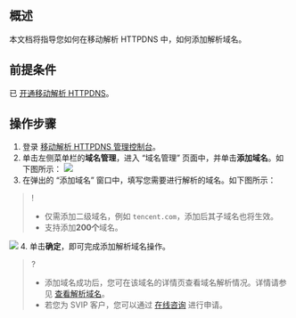 ## 概述
本文档将指导您如何在移动解析 HTTPDNS 中，如何添加解析域名。

## 前提条件
已 [开通移动解析 HTTPDNS](https://cloud.tencent.com/document/product/379/54577)。

## 操作步骤
1. 登录 [移动解析 HTTPDNS 管理控制台](https://console.cloud.tencent.com/httpdns)。
2. 单击左侧菜单栏的**域名管理**，进入 “域名管理” 页面中，并单击**添加域名**。如下图所示：
![](https://main.qcloudimg.com/raw/6f25160500dafe57fec9681076de7434.png)
3. 在弹出的 “添加域名” 窗口中，填写您需要进行解析的域名。如下图所示：
>! 
>- 仅需添加二级域名，例如 `tencent.com`，添加后其子域名也将生效。
>- 支持添加**200个**域名。
>
![](https://main.qcloudimg.com/raw/a599d62b0923e3af717fad36906ff0a3.png)
4. 单击**确定**，即可完成添加解析域名操作。
>? 
>- 添加域名成功后，您可在该域名的详情页查看域名解析情况。详情请参见 [查看解析域名](https://cloud.tencent.com/document/product/379/54589)。
>- 若您为 SVIP 客户，您可以通过 [在线咨询](https://cloud.tencent.com/online-service?from=connect-us) 进行申请。
